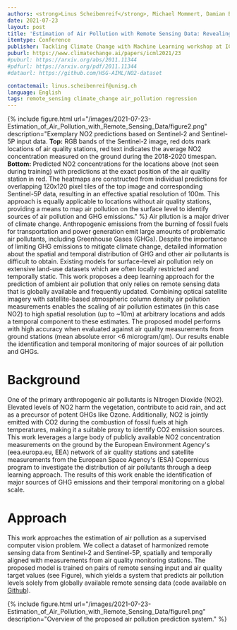 ```yaml
---
authors: <strong>Linus Scheibenreif</strong>, Michael Mommert, Damian Borth
date: 2021-07-23
layout: post
title: 'Estimation of Air Pollution with Remote Sensing Data: Revealing Greenhouse Gas Emissions from Space'
itemtype: Conference
publisher: Tackling Climate Change with Machine Learning workshop at ICML 2021 
puburl: https://www.climatechange.ai/papers/icml2021/23 
#puburl: https://arxiv.org/abs/2011.11344
#pdfurl: https://arxiv.org/pdf/2011.11344
#dataurl: https://github.com/HSG-AIML/NO2-dataset

contactemail: linus.scheibenreif@unisg.ch	
language: English
tags: remote_sensing climate_change air_pollution regression 
---
```

{% include figure.html
url="/images/2021-07-23-Estimation_of_Air_Pollution_with_Remote_Sensing_Data/figure2.png"
description="Exemplary NO2 predictions based on Sentinel-2 and Sentinel-5P input data. **Top:** RGB bands of the Sentinel-2 image, red dots mark locations of air quality stations, red text indicates the average NO2 concentration measured on the ground during the 2018-2020 timespan. **Bottom:** Predicted NO2 concentrations for the locations above (not seen during training) with predictions at the exact position of the air quality station in red. The heatmaps are constructed from individual predictions for overlapping 120x120 pixel tiles of the top image and corresponding Sentinel-5P data, resulting in an effective spatial resolution of 100m. This approach is equally applicable to locations without air quality stations, providing a means to map air pollution on the surface level to identify sources of air pollution and GHG emissions." %} Air pllution is a major driver of climate change. Anthropogenic emissions from the burning of fossil fuels for transportation and power generation emit large amounts of problematic air pollutants, including Greenhouse Gases (GHGs). Despite the importance of limiting GHG emissions to mitigate climate change, detailed information about the spatial and temporal distribution of GHG and other air pollutants is difficult to obtain. Existing models for surface-level air pollution rely on extensive land-use datasets which are often locally restricted and temporally static. This work proposes a deep learning approach for the prediction of ambient air pollution that only relies on remote sensing data that is globally available and frequently updated. Combining optical satellite imagery with satellite-based atmospheric column density air pollution measurements enables the scaling of air pollution estimates (in this case NO2) to high spatial resolution (up to ~10m) at arbitrary locations and adds a temporal component to these estimates. The proposed model performs with high accuracy when evaluated against air quality measurements from ground stations (mean absolute error <6 microgram/qm). Our results enable the identification and temporal monitoring of major sources of air pollution and GHGs. 

# Background
One of the primary anthropogenic air pollutants is Nitrogen Dioxide (NO2). Elevated levels of NO2 harm the vegetation, contribute to acid rain, and act as a precursor of potent GHGs like Ozone. Additionally, NO2 is jointly emitted with CO2 during the combustion of fossil fuels at high temperatures, making it a suitable proxy to identify CO2 emission sources. This work leverages a large body of publicly available NO2 concentration measurements on the ground by the European Environment Agency's (eea.europa.eu, EEA) network of air quality stations and satellite measurements from the European Space Agency's (ESA) Copernicus program to investigate the distribution of air pollutants through a deep learning approach. The results of this work enable the identification of major sources of GHG emissions and their temporal monitoring on a global scale.

# Approach
This work approaches the estimation of air pollution as a supervised computer vision problem. We collect a dataset of harmonized remote sensing data from Sentinel-2 and Sentinel-5P, spatially and temporally aligned with measurements from air quality monitoring stations. The proposed model is trained on pairs of remote sensing input and air quality target values (see Figure), which yields a system that predicts air pollution levels solely from globally available remote sensing data (code available on [Github](https://github.com/HSG-AIML/RemoteSensingNO2Estimation)).

{% include figure.html
url="/images/2021-07-23-Estimation_of_Air_Pollution_with_Remote_Sensing_Data/figure1.png"
description="Overview of the proposed air pollution prediction system." %}
